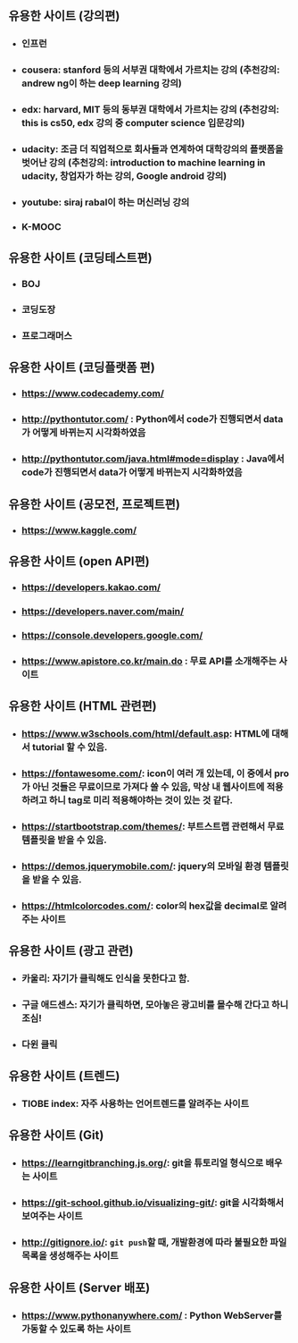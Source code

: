 ## 유용한 사이트 (강의편)

- ### 인프런

- ### cousera: stanford 등의 서부권 대학에서 가르치는 강의 (추천강의: andrew ng이 하는 deep learning 강의)

- ### edx: harvard, MIT 등의 동부권 대학에서 가르치는 강의 (추천강의: this is cs50, edx 강의 중 computer science 입문강의)

- ### udacity: 조금 더 직업적으로 회사들과 연계하여 대학강의의 플랫폼을 벗어난 강의 (추천강의: introduction to machine learning in udacity, 창업자가 하는 강의, Google android 강의)

- ### youtube: siraj rabal이 하는 머신러닝 강의

- ### K-MOOC



## 유용한 사이트 (코딩테스트편)

- ### BOJ

- ### 코딩도장

- ### 프로그래머스



## 유용한 사이트 (코딩플랫폼 편)

- ### https://www.codecademy.com/

- ### http://pythontutor.com/ : Python에서 code가 진행되면서 data가 어떻게 바뀌는지 시각화하였음

- ### http://pythontutor.com/java.html#mode=display : Java에서 code가 진행되면서 data가 어떻게 바뀌는지 시각화하였음



## 유용한 사이트 (공모전, 프로젝트편)

- ### https://www.kaggle.com/



## 유용한 사이트 (open API편)

- ### https://developers.kakao.com/

- ### https://developers.naver.com/main/

- ### https://console.developers.google.com/

- ### https://www.apistore.co.kr/main.do : 무료 API를 소개해주는 사이트



## 유용한 사이트 (HTML 관련편)

- ### https://www.w3schools.com/html/default.asp: HTML에 대해서 tutorial 할 수 있음.

- ### https://fontawesome.com/: icon이 여러 개 있는데, 이 중에서 pro가 아닌 것들은 무료이므로 가져다 쓸 수 있음, 막상 내 웹사이트에 적용하려고 하니 tag로 미리 적용해야하는 것이 있는 것 같다.

- ### https://startbootstrap.com/themes/: 부트스트랩 관련해서 무료 템플릿을 받을 수 있음.

- ### https://demos.jquerymobile.com/: jquery의 모바일 환경 템플릿을 받을 수 있음.

- ### https://htmlcolorcodes.com/: color의 hex값을 decimal로 알려주는 사이트

## 유용한 사이트 (광고 관련)

- ### 카울리: 자기가 클릭해도 인식을 못한다고 함.

- ### 구글 애드센스: 자기가 클릭하면, 모아놓은 광고비를 몰수해 간다고 하니 조심!

- ### 다윈 클릭



## 유용한 사이트 (트렌드)

- ### TIOBE index: 자주 사용하는 언어트렌드를 알려주는 사이트



## 유용한 사이트 (Git)

- ### https://learngitbranching.js.org/: git을 튜토리얼 형식으로 배우는 사이트

- ### https://git-school.github.io/visualizing-git/: git을 시각화해서 보여주는 사이트

- ### http://gitignore.io/: `git push`할 때, 개발환경에 따라 불필요한 파일목록을 생성해주는 사이트

## 유용한 사이트 (Server 배포)

- ### https://www.pythonanywhere.com/ : Python WebServer를 가동할 수 있도록 하는 사이트